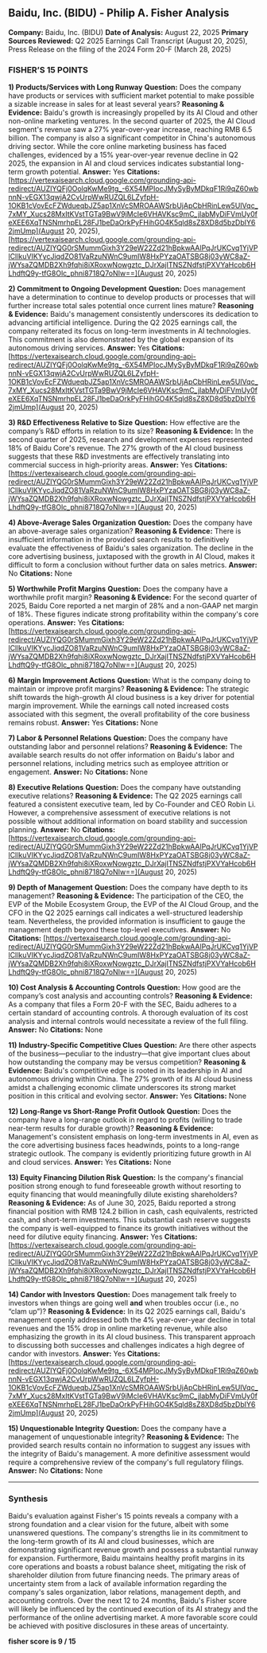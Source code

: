 



## Baidu, Inc. (BIDU) - Philip A. Fisher Analysis

**Company:** Baidu, Inc. (BIDU)
**Date of Analysis:** August 22, 2025
**Primary Sources Reviewed:** Q2 2025 Earnings Call Transcript (August 20, 2025), Press Release on the filing of the 2024 Form 20-F (March 28, 2025)

### FISHER’S 15 POINTS

**1) Products/Services with Long Runway**
**Question:** Does the company have products or services with sufficient market potential to make possible a sizable increase in sales for at least several years?
**Reasoning & Evidence:** Baidu's growth is increasingly propelled by its AI Cloud and other non-online marketing ventures. In the second quarter of 2025, the AI Cloud segment's revenue saw a 27% year-over-year increase, reaching RMB 6.5 billion. The company is also a significant competitor in China's autonomous driving sector. While the core online marketing business has faced challenges, evidenced by a 15% year-over-year revenue decline in Q2 2025, the expansion in AI and cloud services indicates substantial long-term growth potential.
**Answer:** Yes
**Citations:** [https://vertexaisearch.cloud.google.com/grounding-api-redirect/AUZIYQFj0OolqKwMe9tg_-6X54MPIocJMySyByMDkqF1Ri9qZ60wbnnN-vEGX13qwjA2CvUrpWwRUZQL6LZyfpH-1OKB1cVovEcFZWdueqbJZ5ap1XnVcSMROAAWSrbUjApCbHRinLew5UIVqc_7xMY_Xucs28MxItKVstTGTa9BwV9jMcIe6VHAVKsc9mC_jlabMyDiFVmUy0feXEE6XqTNSNmrhpEL28FJ1beDaOrkPyFHihGO4K5qld8sZ8XD8d5bzDbIY62jmUmp](August 20, 2025), [https://vertexaisearch.cloud.google.com/grounding-api-redirect/AUZIYQG0rSMummGixh3Y29eW22Zd21hBpkwAAlPqJrUKCvq1YjVPlCIlkuVIKYycJiqdZO81VaRzuNWnC9umIW8HxPYzaOATSBG8j03yWC8aZ-jWYsaZQMDB2Xh9fqhi8iXRoxwNowgztc_DJrXajITNSZNdfstjPXVYaHcob6HLhdftQ9y-tfG8Olc_phni8718Q7oNIw==](August 20, 2025)

**2) Commitment to Ongoing Development**
**Question:** Does management have a determination to continue to develop products or processes that will further increase total sales potential once current lines mature?
**Reasoning & Evidence:** Baidu's management consistently underscores its dedication to advancing artificial intelligence. During the Q2 2025 earnings call, the company reiterated its focus on long-term investments in AI technologies. This commitment is also demonstrated by the global expansion of its autonomous driving services.
**Answer:** Yes
**Citations:** [https://vertexaisearch.cloud.google.com/grounding-api-redirect/AUZIYQFj0OolqKwMe9tg_-6X54MPIocJMySyByMDkqF1Ri9qZ60wbnnN-vEGX13qwjA2CvUrpWwRUZQL6LZyfpH-1OKB1cVovEcFZWdueqbJZ5ap1XnVcSMROAAWSrbUjApCbHRinLew5UIVqc_7xMY_Xucs28MxItKVstTGTa9BwV9jMcIe6VHAVKsc9mC_jlabMyDiFVmUy0feXEE6XqTNSNmrhpEL28FJ1beDaOrkPyFHihGO4K5qld8sZ8XD8d5bzDbIY62jmUmp](August 20, 2025)

**3) R&D Effectiveness Relative to Size**
**Question:** How effective are the company’s R&D efforts in relation to its size?
**Reasoning & Evidence:** In the second quarter of 2025, research and development expenses represented 18% of Baidu Core's revenue. The 27% growth of the AI cloud business suggests that these R&D investments are effectively translating into commercial success in high-priority areas.
**Answer:** Yes
**Citations:** [https://vertexaisearch.cloud.google.com/grounding-api-redirect/AUZIYQG0rSMummGixh3Y29eW22Zd21hBpkwAAlPqJrUKCvq1YjVPlCIlkuVIKYycJiqdZO81VaRzuNWnC9umIW8HxPYzaOATSBG8j03yWC8aZ-jWYsaZQMDB2Xh9fqhi8iXRoxwNowgztc_DJrXajITNSZNdfstjPXVYaHcob6HLhdftQ9y-tfG8Olc_phni8718Q7oNIw==](August 20, 2025)

**4) Above-Average Sales Organization**
**Question:** Does the company have an above-average sales organization?
**Reasoning & Evidence:** There is insufficient information in the provided search results to definitively evaluate the effectiveness of Baidu's sales organization. The decline in the core advertising business, juxtaposed with the growth in AI Cloud, makes it difficult to form a conclusion without further data on sales metrics.
**Answer:** No
**Citations:** None

**5) Worthwhile Profit Margins**
**Question:** Does the company have a worthwhile profit margin?
**Reasoning & Evidence:** For the second quarter of 2025, Baidu Core reported a net margin of 28% and a non-GAAP net margin of 18%. These figures indicate strong profitability within the company's core operations.
**Answer:** Yes
**Citations:** [https://vertexaisearch.cloud.google.com/grounding-api-redirect/AUZIYQG0rSMummGixh3Y29eW22Zd21hBpkwAAlPqJrUKCvq1YjVPlCIlkuVIKYycJiqdZO81VaRzuNWnC9umIW8HxPYzaOATSBG8j03yWC8aZ-jWYsaZQMDB2Xh9fqhi8iXRoxwNowgztc_DJrXajITNSZNdfstjPXVYaHcob6HLhdftQ9y-tfG8Olc_phni8718Q7oNIw==](August 20, 2025)

**6) Margin Improvement Actions**
**Question:** What is the company doing to maintain or improve profit margins?
**Reasoning & Evidence:** The strategic shift towards the high-growth AI cloud business is a key driver for potential margin improvement. While the earnings call noted increased costs associated with this segment, the overall profitability of the core business remains robust.
**Answer:** Yes
**Citations:** None

**7) Labor & Personnel Relations**
**Question:** Does the company have outstanding labor and personnel relations?
**Reasoning & Evidence:** The available search results do not offer information on Baidu's labor and personnel relations, including metrics such as employee attrition or engagement.
**Answer:** No
**Citations:** None

**8) Executive Relations**
**Question:** Does the company have outstanding executive relations?
**Reasoning & Evidence:** The Q2 2025 earnings call featured a consistent executive team, led by Co-Founder and CEO Robin Li. However, a comprehensive assessment of executive relations is not possible without additional information on board stability and succession planning.
**Answer:** No
**Citations:** [https://vertexaisearch.cloud.google.com/grounding-api-redirect/AUZIYQG0rSMummGixh3Y29eW22Zd21hBpkwAAlPqJrUKCvq1YjVPlCIlkuVIKYycJiqdZO81VaRzuNWnC9umIW8HxPYzaOATSBG8j03yWC8aZ-jWYsaZQMDB2Xh9fqhi8iXRoxwNowgztc_DJrXajITNSZNdfstjPXVYaHcob6HLhdftQ9y-tfG8Olc_phni8718Q7oNIw==](August 20, 2025)

**9) Depth of Management**
**Question:** Does the company have depth to its management?
**Reasoning & Evidence:** The participation of the CEO, the EVP of the Mobile Ecosystem Group, the EVP of the AI Cloud Group, and the CFO in the Q2 2025 earnings call indicates a well-structured leadership team. Nevertheless, the provided information is insufficient to gauge the management depth beyond these top-level executives.
**Answer:** No
**Citations:** [https://vertexaisearch.cloud.google.com/grounding-api-redirect/AUZIYQG0rSMummGixh3Y29eW22Zd21hBpkwAAlPqJrUKCvq1YjVPlCIlkuVIKYycJiqdZO81VaRzuNWnC9umIW8HxPYzaOATSBG8j03yWC8aZ-jWYsaZQMDB2Xh9fqhi8iXRoxwNowgztc_DJrXajITNSZNdfstjPXVYaHcob6HLhdftQ9y-tfG8Olc_phni8718Q7oNIw==](August 20, 2025)

**10) Cost Analysis & Accounting Controls**
**Question:** How good are the company’s cost analysis and accounting controls?
**Reasoning & Evidence:** As a company that files a Form 20-F with the SEC, Baidu adheres to a certain standard of accounting controls. A thorough evaluation of its cost analysis and internal controls would necessitate a review of the full filing.
**Answer:** No
**Citations:** None

**11) Industry-Specific Competitive Clues**
**Question:** Are there other aspects of the business—peculiar to the industry—that give important clues about how outstanding the company may be versus competition?
**Reasoning & Evidence:** Baidu's competitive edge is rooted in its leadership in AI and autonomous driving within China. The 27% growth of its AI cloud business amidst a challenging economic climate underscores its strong market position in this critical and evolving sector.
**Answer:** Yes
**Citations:** None

**12) Long-Range vs Short-Range Profit Outlook**
**Question:** Does the company have a long-range outlook in regard to profits (willing to trade near-term results for durable growth)?
**Reasoning & Evidence:** Management's consistent emphasis on long-term investments in AI, even as the core advertising business faces headwinds, points to a long-range strategic outlook. The company is evidently prioritizing future growth in AI and cloud services.
**Answer:** Yes
**Citations:** None

**13) Equity Financing Dilution Risk**
**Question:** Is the company's financial position strong enough to fund foreseeable growth without resorting to equity financing that would meaningfully dilute existing shareholders?
**Reasoning & Evidence:** As of June 30, 2025, Baidu reported a strong financial position with RMB 124.2 billion in cash, cash equivalents, restricted cash, and short-term investments. This substantial cash reserve suggests the company is well-equipped to finance its growth initiatives without the need for dilutive equity financing.
**Answer:** Yes
**Citations:** [https://vertexaisearch.cloud.google.com/grounding-api-redirect/AUZIYQG0rSMummGixh3Y29eW22Zd21hBpkwAAlPqJrUKCvq1YjVPlCIlkuVIKYycJiqdZO81VaRzuNWnC9umIW8HxPYzaOATSBG8j03yWC8aZ-jWYsaZQMDB2Xh9fqhi8iXRoxwNowgztc_DJrXajITNSZNdfstjPXVYaHcob6HLhdftQ9y-tfG8Olc_phni8718Q7oNIw==](August 20, 2025)

**14) Candor with Investors**
**Question:** Does management talk freely to investors when things are going well **and** when troubles occur (i.e., no “clam up”)?
**Reasoning & Evidence:** In its Q2 2025 earnings call, Baidu's management openly addressed both the 4% year-over-year decline in total revenues and the 15% drop in online marketing revenue, while also emphasizing the growth in its AI cloud business. This transparent approach to discussing both successes and challenges indicates a high degree of candor with investors.
**Answer:** Yes
**Citations:** [https://vertexaisearch.cloud.google.com/grounding-api-redirect/AUZIYQFj0OolqKwMe9tg_-6X54MPIocJMySyByMDkqF1Ri9qZ60wbnnN-vEGX13qwjA2CvUrpWwRUZQL6LZyfpH-1OKB1cVovEcFZWdueqbJZ5ap1XnVcSMROAAWSrbUjApCbHRinLew5UIVqc_7xMY_Xucs28MxItKVstTGTa9BwV9jMcIe6VHAVKsc9mC_jlabMyDiFVmUy0feXEE6XqTNSNmrhpEL28FJ1beDaOrkPyFHihGO4K5qld8sZ8XD8d5bzDbIY62jmUmp](August 20, 2025)

**15) Unquestionable Integrity**
**Question:** Does the company have a management of unquestionable integrity?
**Reasoning & Evidence:** The provided search results contain no information to suggest any issues with the integrity of Baidu's management. A more definitive assessment would require a comprehensive review of the company's full regulatory filings.
**Answer:** No
**Citations:** None

---
### Synthesis

Baidu's evaluation against Fisher's 15 points reveals a company with a strong foundation and a clear vision for the future, albeit with some unanswered questions. The company's strengths lie in its commitment to the long-term growth of its AI and cloud businesses, which are demonstrating significant revenue growth and possess a substantial runway for expansion. Furthermore, Baidu maintains healthy profit margins in its core operations and boasts a robust balance sheet, mitigating the risk of shareholder dilution from future financing needs. The primary areas of uncertainty stem from a lack of available information regarding the company's sales organization, labor relations, management depth, and accounting controls. Over the next 12 to 24 months, Baidu's Fisher score will likely be influenced by the continued execution of its AI strategy and the performance of the online advertising market. A more favorable score could be achieved with positive disclosures in these areas of uncertainty.

**fisher score is 9 / 15**